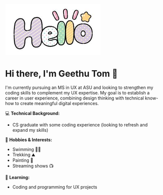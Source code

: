 


<!--
**gtom-asu/gtom-asu** is a ✨ _special_ ✨ repository because its `README.md` (this file) appears on your GitHub profile.

Here are some ideas to get you started:

- 🔭 I’m currently working on ...
- 🌱 I’m currently learning ...
- 👯 I’m looking to collaborate on ...
- 🤔 I’m looking for help with ...
- 💬 Ask me about ...
- 📫 How to reach me: ...
- 😄 Pronouns: ...
- ⚡ Fun fact: ...
-->


![Geethu's Profile Picture](hello.jpeg)


# Hi there, I'm Geethu Tom 👋

I'm currently pursuing an MS in UX at ASU and looking to strengthen my coding skills to complement my UX expertise. My goal is to establish a career in user experience, combining design thinking with technical know-how to create meaningful digital experiences.

💻 **Technical Background:**  
- CS graduate with some coding experience (looking to refresh and expand my skills)

🎨 **Hobbies & Interests:**  
- Swimming 🏊‍♀️  
- Trekking ⛰️  
- Painting 🎨  
- Streaming shows 📺

🌱 **Learning:**  
- Coding and programming for UX projects
